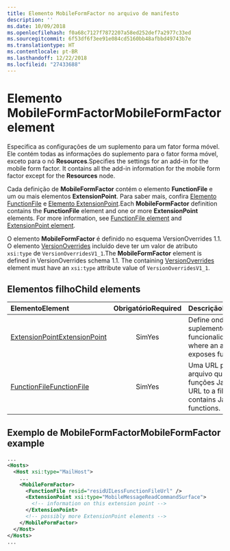 ```yaml
---
title: Elemento MobileFormFactor no arquivo de manifesto
description: ''
ms.date: 10/09/2018
ms.openlocfilehash: f0a68c7127f7872207a58ed252def7a2977c33ed
ms.sourcegitcommit: 6f53df6f3ee91e084cd5160bb48afbbd49743b7e
ms.translationtype: HT
ms.contentlocale: pt-BR
ms.lasthandoff: 12/22/2018
ms.locfileid: "27433688"
---
```

# <a name="mobileformfactor-element"></a><span data-ttu-id="500b3-102">Elemento MobileFormFactor</span><span class="sxs-lookup"><span data-stu-id="500b3-102">MobileFormFactor element</span></span>

<span data-ttu-id="500b3-p101">Especifica as configurações de um suplemento para um fator forma móvel. Ele contém todas as informações do suplemento para o fator forma móvel, exceto para o nó **Resources**.</span><span class="sxs-lookup"><span data-stu-id="500b3-p101">Specifies the settings for an add-in for the mobile form factor. It contains all the add-in information for the mobile form factor except for the **Resources** node.</span></span>

<span data-ttu-id="500b3-p102">Cada definição de **MobileFormFactor** contém o elemento **FunctionFile** e um ou mais elementos **ExtensionPoint**. Para saber mais, confira [Elemento FunctionFile](functionfile.md) e [Elemento ExtensionPoint](extensionpoint.md).</span><span class="sxs-lookup"><span data-stu-id="500b3-p102">Each **MobileFormFactor** definition contains the  **FunctionFile** element and one or more **ExtensionPoint** elements. For more information, see [FunctionFile element](functionfile.md) and [ExtensionPoint element](extensionpoint.md).</span></span>

<span data-ttu-id="500b3-p103">O elemento **MobileFormFactor** é definido no esquema VersionOverrides 1.1. O elemento [VersionOverrides](versionoverrides.md) incluído deve ter um valor de atributo `xsi:type` de `VersionOverridesV1_1`.</span><span class="sxs-lookup"><span data-stu-id="500b3-p103">The **MobileFormFactor** element is defined in VersionOverrides schema 1.1. The containing [VersionOverrides](versionoverrides.md) element must have an `xsi:type` attribute value of `VersionOverridesV1_1`.</span></span>

## <a name="child-elements"></a><span data-ttu-id="500b3-109">Elementos filho</span><span class="sxs-lookup"><span data-stu-id="500b3-109">Child elements</span></span>

| <span data-ttu-id="500b3-110">Elemento</span><span class="sxs-lookup"><span data-stu-id="500b3-110">Element</span></span>                               | <span data-ttu-id="500b3-111">Obrigatório</span><span class="sxs-lookup"><span data-stu-id="500b3-111">Required</span></span> | <span data-ttu-id="500b3-112">Descrição</span><span class="sxs-lookup"><span data-stu-id="500b3-112">Description</span></span>  |
|:--------------------------------------|:--------:|:-------------|
| [<span data-ttu-id="500b3-113">ExtensionPoint</span><span class="sxs-lookup"><span data-stu-id="500b3-113">ExtensionPoint</span></span>](extensionpoint.md) | <span data-ttu-id="500b3-114">Sim</span><span class="sxs-lookup"><span data-stu-id="500b3-114">Yes</span></span>      | <span data-ttu-id="500b3-115">Define onde um suplemento expõe a funcionalidade.</span><span class="sxs-lookup"><span data-stu-id="500b3-115">Defines where an add-in exposes functionality.</span></span> |
| [<span data-ttu-id="500b3-116">FunctionFile</span><span class="sxs-lookup"><span data-stu-id="500b3-116">FunctionFile</span></span>](functionfile.md)     | <span data-ttu-id="500b3-117">Sim</span><span class="sxs-lookup"><span data-stu-id="500b3-117">Yes</span></span>      | <span data-ttu-id="500b3-118">Uma URL para um arquivo que contém funções JavaScript.</span><span class="sxs-lookup"><span data-stu-id="500b3-118">A URL to a file that contains JavaScript functions.</span></span>|

## <a name="mobileformfactor-example"></a><span data-ttu-id="500b3-119">Exemplo de MobileFormFactor</span><span class="sxs-lookup"><span data-stu-id="500b3-119">MobileFormFactor example</span></span>

```xml
...
<Hosts>
  <Host xsi:type="MailHost">
    ...
    <MobileFormFactor>
      <FunctionFile resid="residUILessFunctionFileUrl" />
      <ExtensionPoint xsi:type="MobileMessageReadCommandSurface">
        <!-- information on this extension point -->
      </ExtensionPoint> 
      <!-- possibly more ExtensionPoint elements -->
    </MobileFormFactor>
  </Host>
</Hosts>
...
```
